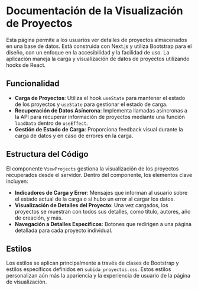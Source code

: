 # Documentación de la Visualización de Proyectos

Esta página permite a los usuarios ver detalles de proyectos almacenados en una base de datos. Está construida con Next.js y utiliza Bootstrap para el diseño, con un enfoque en la accesibilidad y la facilidad de uso. La aplicación maneja la carga y visualización de datos de proyectos utilizando hooks de React.

## Funcionalidad

- **Carga de Proyectos**: Utiliza el hook `useState` para mantener el estado de los proyectos y `useState` para gestionar el estado de carga.
- **Recuperación de Datos Asíncrona**: Implementa llamadas asíncronas a la API para recuperar información de proyectos mediante una función `loadData` dentro de `useEffect`.
- **Gestión de Estado de Carga**: Proporciona feedback visual durante la carga de datos y en caso de errores en la carga.

## Estructura del Código

El componente `ViewProjects` gestiona la visualización de los proyectos recuperados desde el servidor. Dentro del componente, los elementos clave incluyen:

- **Indicadores de Carga y Error**: Mensajes que informan al usuario sobre el estado actual de la carga o si hubo un error al cargar los datos.
- **Visualización de Detalles del Proyecto**: Una vez cargados, los proyectos se muestran con todos sus detalles, como título, autores, año de creación, y más.
- **Navegación a Detalles Específicos**: Botones que redirigen a una página detallada para cada proyecto individual.

## Estilos

Los estilos se aplican principalmente a través de clases de Bootstrap y estilos específicos definidos en `subida_proyectos.css`. Estos estilos personalizan aún más la apariencia y la experiencia de usuario de la página de visualización.